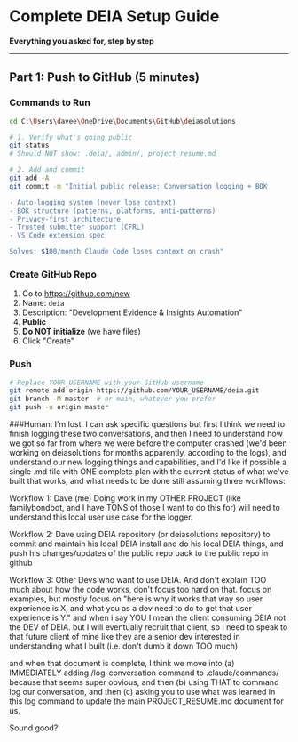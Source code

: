 # Complete DEIA Setup Guide

**Everything you asked for, step by step**

---

## Part 1: Push to GitHub (5 minutes)

### Commands to Run

```bash
cd C:\Users\davee\OneDrive\Documents\GitHub\deiasolutions

# 1. Verify what's going public
git status
# Should NOT show: .deia/, admin/, project_resume.md

# 2. Add and commit
git add -A
git commit -m "Initial public release: Conversation logging + BOK

- Auto-logging system (never lose context)
- BOK structure (patterns, platforms, anti-patterns)
- Privacy-first architecture
- Trusted submitter support (CFRL)
- VS Code extension spec

Solves: $100/month Claude Code loses context on crash"
```

### Create GitHub Repo

1. Go to https://github.com/new
2. Name: `deia`
3. Description: "Development Evidence & Insights Automation"
4. **Public**
5. **Do NOT initialize** (we have files)
6. Click "Create"

### Push

```bash
# Replace YOUR_USERNAME with your GitHub username
git remote add origin https://github.com/YOUR_USERNAME/deia.git
git branch -M master  # or main, whatever you prefer
git push -u origin master
```

###Human: I'm lost. I can ask specific questions but first I think we need to finish logging these two conversations, and then I need to understand how we got so far from where we were before the computer crashed (we'd been working on deiasolutions for months apparently, according to the logs), and understand our new logging things and capabilities, and I'd like if possible a single .md file with ONE complete plan with the current status of what we've built that works, and what needs to be done still assuming three workflows:

Workflow 1:  Dave (me) Doing work in my OTHER PROJECT (like familybondbot, and I have TONS of those I want to do this for) will need to understand this local user use case for the logger.

Workflow 2:  Dave using DEIA repository (or deiasolutions repository) to commit and maintain his local DEIA install and do his local DEIA things, and push his changes/updates of the public repo back to the public repo in github

Workflow 3: Other Devs who want to use DEIA.   And don't explain TOO much about how the code works, don't focus too hard on that. focus on examples, but mostly focus on "here is why it works that way so user experience is X, and what you as a dev need to do to get that user experience is Y." and when i say YOU I mean the client consuming DEIA not the DEV of DEIA. but I will eventually recruit that client, so I need to speak to that future client of mine like they are a senior dev interested in understanding what I built (i.e. don't dumb it down TOO much)

and when that document is complete, I think we move into (a) IMMEDIATELY adding /log-conversation command to .claude/commands/ because that seems super obvious, and then (b) using THAT to command log our conversation, and then (c) asking you to use what was learned in this log command to update the main PROJECT_RESUME.md document for us.

Sound good?